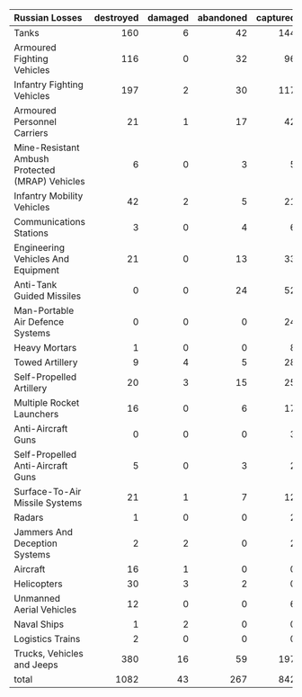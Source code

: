| Russian Losses                                   |   destroyed |   damaged |   abandoned |   captured |   total |
|:-------------------------------------------------|------------:|----------:|------------:|-----------:|--------:|
| Tanks                                            |         160 |         6 |          42 |        144 |     352 |
| Armoured Fighting Vehicles                       |         116 |         0 |          32 |         96 |     244 |
| Infantry Fighting Vehicles                       |         197 |         2 |          30 |        117 |     346 |
| Armoured Personnel Carriers                      |          21 |         1 |          17 |         42 |      81 |
| Mine-Resistant Ambush Protected  (MRAP) Vehicles |           6 |         0 |           3 |          5 |      14 |
| Infantry Mobility Vehicles                       |          42 |         2 |           5 |         21 |      70 |
| Communications Stations                          |           3 |         0 |           4 |          6 |      13 |
| Engineering Vehicles And Equipment               |          21 |         0 |          13 |         33 |      67 |
| Anti-Tank Guided Missiles                        |           0 |         0 |          24 |         52 |      76 |
| Man-Portable Air Defence Systems                 |           0 |         0 |           0 |         24 |      24 |
| Heavy Mortars                                    |           1 |         0 |           0 |          8 |       9 |
| Towed Artillery                                  |           9 |         4 |           5 |         28 |      46 |
| Self-Propelled Artillery                         |          20 |         3 |          15 |         25 |      63 |
| Multiple Rocket Launchers                        |          16 |         0 |           6 |         17 |      39 |
| Anti-Aircraft Guns                               |           0 |         0 |           0 |          3 |       3 |
| Self-Propelled Anti-Aircraft Guns                |           5 |         0 |           3 |          2 |      10 |
| Surface-To-Air Missile Systems                   |          21 |         1 |           7 |         12 |      41 |
| Radars                                           |           1 |         0 |           0 |          2 |       3 |
| Jammers And Deception Systems                    |           2 |         2 |           0 |          2 |       6 |
| Aircraft                                         |          16 |         1 |           0 |          0 |      17 |
| Helicopters                                      |          30 |         3 |           2 |          0 |      35 |
| Unmanned Aerial Vehicles                         |          12 |         0 |           0 |          6 |      18 |
| Naval Ships                                      |           1 |         2 |           0 |          0 |       3 |
| Logistics Trains                                 |           2 |         0 |           0 |          0 |       2 |
| Trucks, Vehicles and Jeeps                       |         380 |        16 |          59 |        197 |     652 |
| total                                            |        1082 |        43 |         267 |        842 |    2234 |